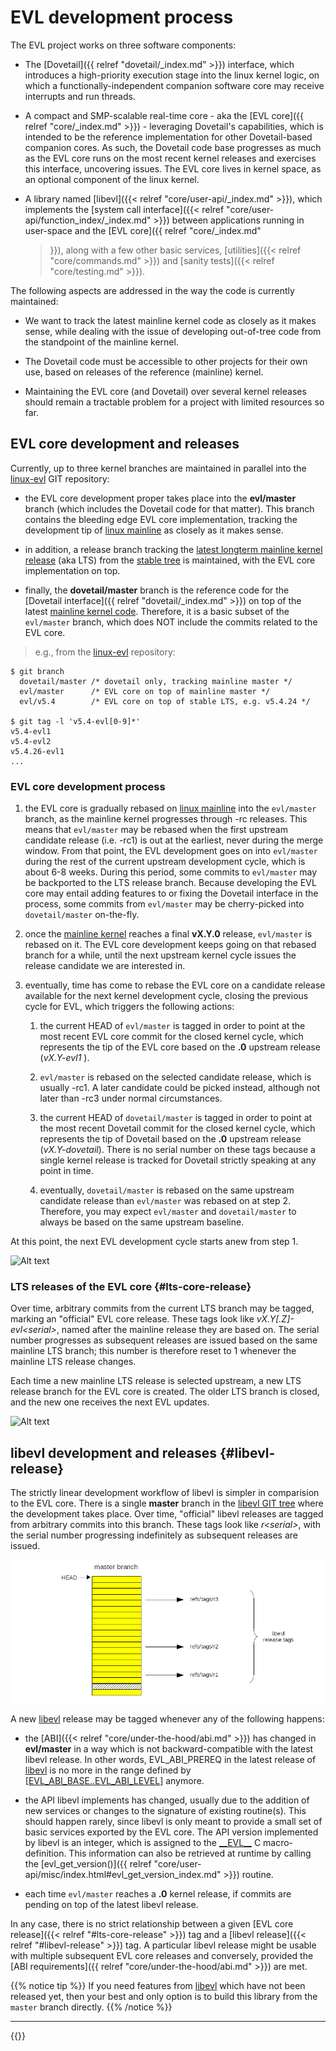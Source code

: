 # EVL development process

The EVL project works on three software components:

- The [Dovetail]({{ relref "dovetail/_index.md" >}}) interface, which
  introduces a high-priority execution stage into the linux kernel
  logic, on which a functionally-independent companion software core
  may receive interrupts and run threads.

- A compact and SMP-scalable real-time core - aka the [EVL core]({{
  relref "core/_index.md" >}}) - leveraging Dovetail's capabilities,
  which is intended to be the reference implementation for other
  Dovetail-based companion cores. As such, the Dovetail code base
  progresses as much as the EVL core runs on the most recent kernel
  releases and exercises this interface, uncovering issues. The EVL
  core lives in kernel space, as an optional component of the linux
  kernel.

- A library named [libevl]({{< relref "core/user-api/_index.md" >}}),
  which implements the [system call interface]({{< relref
  "core/user-api/function_index/_index.md" >}}) between applications
  running in user-space and the [EVL core]({{ relref "core/_index.md"
  >}}), along with a few other basic services, [utilities]({{< relref
  "core/commands.md" >}}) and [sanity tests]({{< relref
  "core/testing.md" >}}).

The following aspects are addressed in the way the code is currently
maintained:

- We want to track the latest mainline kernel code as closely as it
  makes sense, while dealing with the issue of developing out-of-tree
  code from the standpoint of the mainline kernel.

- The Dovetail code must be accessible to other projects for their own
  use, based on releases of the reference (mainline) kernel.

- Maintaining the EVL core (and Dovetail) over several kernel releases
  should remain a tractable problem for a project with limited
  resources so far.
  
## EVL core development and releases

Currently, up to three kernel branches are maintained in parallel into
the [linux-evl](https://git.evlproject.org/linux-evl.git/) GIT
repository:

- the EVL core development proper takes place into the **evl/master**
  branch (which includes the Dovetail code for that matter). This
  branch contains the bleeding edge EVL core implementation, tracking
  the development tip of [linux
  mainline](https://git.kernel.org/pub/scm/linux/kernel/git/torvalds/linux.git/log/)
  as closely as it makes sense.

- in addition, a release branch tracking the [latest longterm mainline
  kernel release](https://kernel.org/releases.html) (aka LTS) from the
  [stable
  tree](https://git.kernel.org/pub/scm/linux/kernel/git/stable/linux.git)
  is maintained, with the EVL core implementation on top.

- finally, the **dovetail/master** branch is the reference code for
  the [Dovetail interface]({{ relref "dovetail/_index.md" >}}) on top
  of the latest [mainline kernel
  code](https://git.kernel.org/pub/scm/linux/kernel/git/torvalds/linux.git/log/). Therefore,
  it is a basic subset of the `evl/master` branch, which does NOT
  include the commits related to the EVL core.

> e.g., from the [linux-evl](https://git.evlproject.org/linux-evl.git/) repository:
```
$ git branch
  dovetail/master /* dovetail only, tracking mainline master */
  evl/master      /* EVL core on top of mainline master */
  evl/v5.4        /* EVL core on top of stable LTS, e.g. v5.4.24 */

$ git tag -l 'v5.4-evl[0-9]*'
v5.4-evl1
v5.4-evl2
v5.4.26-evl1
...
```

### EVL core development process

1. the EVL core is gradually rebased on [linux
mainline](https://git.kernel.org/pub/scm/linux/kernel/git/torvalds/linux.git/log/)
into the `evl/master` branch, as the mainline kernel progresses
through -rc releases. This means that `evl/master` may be rebased when
the first upstream candidate release (i.e. -rc1) is out at the
earliest, never during the merge window. From that point, the EVL
development goes on into `evl/master` during the rest of the current
upstream development cycle, which is about 6-8 weeks. During this
period, some commits to `evl/master` may be backported to the LTS
release branch. Because developing the EVL core may entail adding
features to or fixing the Dovetail interface in the process, some
commits from `evl/master` may be cherry-picked into `dovetail/master`
on-the-fly.

2. once the [mainline
kernel](https://git.kernel.org/pub/scm/linux/kernel/git/torvalds/linux.git/log/)
reaches a final **vX.Y.0** release, `evl/master` is rebased on it. The
EVL core development keeps going on that rebased branch for a while,
until the next upstream kernel cycle issues the release candidate we
are interested in.

3. eventually, time has come to rebase the EVL core on a candidate
release available for the next kernel development cycle, closing the
previous cycle for EVL, which triggers the following actions:

      1. the current HEAD of `evl/master` is tagged in order to point
      at the most recent EVL core commit for the closed kernel cycle,
      which represents the tip of the EVL core based on the **.0**
      upstream release (_vX.Y-evl1_ ).
     
      2. `evl/master` is rebased on the selected candidate release,
      which is usually -rc1. A later candidate could be picked
      instead, although not later than -rc3 under normal
      circumstances.

      3. the current HEAD of `dovetail/master` is tagged in order to
      point at the most recent Dovetail commit for the closed kernel
      cycle, which represents the tip of Dovetail based on the **.0**
      upstream release (_vX.Y-dovetail_). There is no serial number on
      these tags because a single kernel release is tracked for
      Dovetail strictly speaking at any point in time.

      4. eventually, `dovetail/master` is rebased on the same upstream
      candidate release than `evl/master` was rebased on at step 2.
      Therefore, you may expect `evl/master` and `dovetail/master` to
      always be based on the same upstream baseline.

At this point, the next EVL development cycle starts anew from step 1.

![Alt text](/images/evl-commit-stack.png "linux-evl branches")

### LTS releases of the EVL core {#lts-core-release}

Over time, arbitrary commits from the current LTS branch may be
tagged, marking an "official" EVL core release.  These tags look like
_vX.Y[.Z]-evl\<serial\>_, named after the mainline release they are
based on. The serial number progresses as subsequent releases are
issued based on the same mainline LTS branch; this number is therefore
reset to 1 whenever the mainline LTS release changes.

Each time a new mainline LTS release is selected upstream, a new LTS
release branch for the EVL core is created. The older LTS branch is
closed, and the new one receives the next EVL updates.

![Alt text](/images/evl-release-tags.png "EVL core release tags")

## libevl development and releases {#libevl-release}

The strictly linear development workflow of libevl is simpler in
comparision to the EVL core. There is a single **master** branch in
the [libevl GIT tree](https://git.evlproject.org/libevl.git/) where
the development takes place. Over time, "official" libevl releases are
tagged from arbitrary commits into this branch. These tags look like
_r\<serial\>_, with the serial number progressing indefinitely as
subsequent releases are issued.

![Alt text](/images/libevl-release-tags.png "libevl release tags")

A new [libevl](https://git.evlproject.org/libevl.git/) release may be
tagged whenever any of the following happens:

- the [ABI]({{< relref "core/under-the-hood/abi.md" >}}) has changed
  in **evl/master** in a way which is not backward-compatible with the
  latest libevl release. In other words, EVL_ABI_PREREQ in the latest
  release of
  [libevl](https://git.evlproject.org/libevl.git/tree/include/evl/evl.h?h=master)
  is no more in the range defined by
  [\[EVL_ABI_BASE..EVL_ABI_LEVEL\]](https://git.evlproject.org/linux-evl.git/tree/include/uapi/evl/control.h?h=evl/master)
  anymore.

- the API libevl implements has changed, usually due to the addition
  of new services or changes to the signature of existing
  routine(s). This should happen rarely, since libevl is only meant to
  provide a small set of basic services exported by the EVL core. The
  API version implemented by libevl is an integer, which is assigned
  to the
  [\_\_EVL\_\_](https://git.evlproject.org/libevl.git/tree/include/evl/evl.h?h=master)
  C macro-definition. This information can also be retrieved at
  runtime by calling the [evl_get_version()]({{ relref
  "core/user-api/misc/index.html#evl_get_version_index.md" >}})
  routine.

- each time `evl/master` reaches a **.0** kernel release, if commits
  are pending on top of the latest libevl release.

In any case, there is no strict relationship between a given [EVL core
release]({{< relref "#lts-core-release" >}}) tag and a [libevl
release]({{< relref "#libevl-release" >}}) tag. A particular libevl
release might be usable with multiple subsequent EVL core releases and
conversely, provided the [ABI requirements]({{ relref
"core/under-the-hood/abi.md" >}}) are met.

{{% notice tip %}}
If you need features from
[libevl](https://git.evlproject.org/libevl.git/) which have not been
released yet, then your best and only option is to build this library
from the `master` branch directly.
{{% /notice %}}

---

{{<lastmodified>}}
